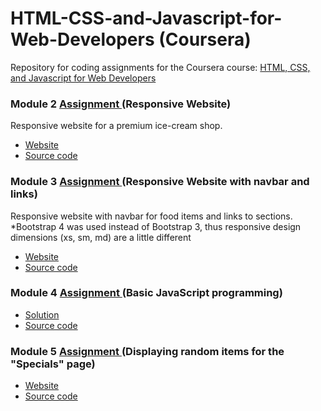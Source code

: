# HTML-CSS-and-Javascript-for-Web-Developers (Coursera)
<p> Repository for coding assignments for the Coursera course:
<a href="https://www.coursera.org/learn/html-css-javascript-for-web-developers" target="_blank">HTML, CSS, and Javascript for Web Developers</a></p>

<h3>Module 2 <a href="https://github.com/jhu-ep-coursera/fullstack-course4/blob/master/assignments/assignment2/Assignment-2.md" target="_blank"> Assignment </a> (Responsive Website) </h3>
Responsive website for a premium ice-cream shop.
<ul>
<li><a href="https://txinz97.github.io/Coursera_HTML-CSS-and-Javascript-for-Web-Developers/module2-solution" target="_blank"> Website </a></li>
<li><a href="https://github.com/txinz97/Coursera_HTML-CSS-and-Javascript-for-Web-Developers/tree/master/module2-solution" target="_blank"> Source code </a></li>
</ul>

<h3>Module 3 <a href="https://github.com/jhu-ep-coursera/fullstack-course4/blob/master/assignments/assignment3/Assignment-3.md" target="_blank"> Assignment </a> (Responsive Website with navbar and links) </h3>
Responsive website with navbar for food items and links to sections. <br> *Bootstrap 4 was used instead of Bootstrap 3, thus responsive design dimensions (xs, sm, md) are a little different 
<ul>
<li><a href="https://txinz97.github.io/Coursera_HTML-CSS-and-Javascript-for-Web-Developers/module3-solution" target="_blank"> Website </a></li>
<li><a href="https://github.com/txinz97/Coursera_HTML-CSS-and-Javascript-for-Web-Developers/tree/master/module3-solution" target="_blank"> Source code </a></li>
</ul>

<h3>Module 4 <a href="https://github.com/jhu-ep-coursera/fullstack-course4/blob/master/assignments/assignment4/Assignment-4.md"> Assignment </a> (Basic JavaScript programming) </h3>
<ul>
<li><a href="https://txinz97.github.io/Coursera_HTML-CSS-and-Javascript-for-Web-Developers/module4-solution" target="_blank"> Solution </a></li>
<li><a href="https://github.com/txinz97/Coursera_HTML-CSS-and-Javascript-for-Web-Developers/tree/master/module4-solution" target="_blank"> Source code </a></li>
</ul>

<h3>Module 5 <a href="https://github.com/jhu-ep-coursera/fullstack-course4/blob/master/assignments/assignment5/Assignment-5.md"> Assignment </a> (Displaying random items for the "Specials" page)</h3>
<ul>
<li><a href="https://txinz97.github.io/Coursera_HTML-CSS-and-Javascript-for-Web-Developers/module5-solution" target="_blank"> Website </a> </li>
<li><a href="https://github.com/txinz97/Coursera_HTML-CSS-and-Javascript-for-Web-Developers/tree/master/module5-solution" target="_blank"> Source code </a></li>
</ul>
